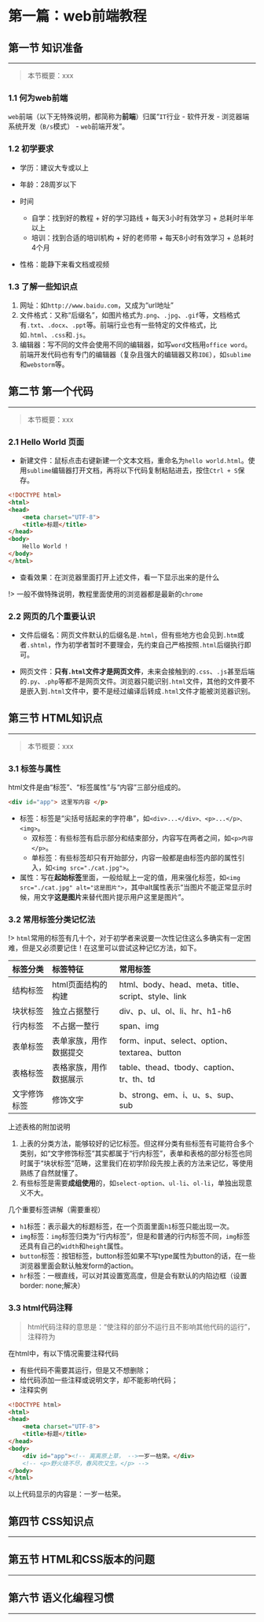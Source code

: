 # **第一篇：web前端教程**

## 第一节 知识准备

---

> 本节概要：xxx

### 1.1 何为web前端

`web`前端（以下无特殊说明，都简称为**前端**）归属“`IT`行业 - 软件开发 - 浏览器端系统开发（`B/s`模式） - `web`前端开发”。

### 1.2 初学要求

- 学历：建议大专或以上

- 年龄：28周岁以下

- 时间
	- 自学：找到好的教程 + 好的学习路线 + 每天3小时有效学习 + 总耗时半年以上
	- 培训：找到合适的培训机构 + 好的老师带 + 每天8小时有效学习 + 总耗时4个月

- 性格：能静下来看文档或视频

### 1.3 了解一些知识点

1. 网址：如`http://www.baidu.com`，又成为“url地址”
2. 文件格式：又称“后缀名”，如图片格式为`.png`、`.jpg`、`.gif`等，文档格式有`.txt`、`.docx`、`.ppt`等。前端行业也有一些特定的文件格式，比如`.html`、`.css`和`.js`。
3. 编辑器：写不同的文件会使用不同的编辑器，如写`word`文档用`office word`。前端开发代码也有专门的编辑器（复杂且强大的编辑器又称`IDE`），如`sublime`和`webstorm`等。

## 第二节 第一个代码

---

> 本节概要：xxx

### 2.1 Hello World 页面

- 新建文件：鼠标点击右键新建一个文本文档，重命名为`hello world.html`。使用`sublime`编辑器打开文档，再将以下代码复制粘贴进去，按住`Ctrl + S`保存。

```HTML
<!DOCTYPE html>
<html>
<head>
	<meta charset="UTF-8">
	<title>标题</title>
</head>
<body>
	Hello World !
</body>
</html>
```

- 查看效果：在浏览器里面打开上述文件，看一下显示出来的是什么

!> 一般不做特殊说明，教程里面使用的浏览器都是最新的`chrome`

### 2.2 网页的几个重要认识


- 文件后缀名：网页文件默认的后缀名是`.html`，但有些地方也会见到`.htm`或者`.shtml`，作为初学者暂时不要理会，先约束自己严格按照`.html`后缀执行即可。

- 网页文件：**只有`.html`文件才是网页文件**，未来会接触到的`.css`、`.js`甚至后端的`.py`、`.php`等都不是网页文件。浏览器只能识别`.html`文件，其他的文件要不是嵌入到`.html`文件中，要不是经过编译后转成`.html`文件才能被浏览器识别。


## 第三节 HTML知识点

---

> 本节概要：xxx

### 3.1 标签与属性

html文件是由“标签”、“标签属性”与“内容”三部分组成的。

```HTML
<div id="app"> 这里写内容 </p>
```

- 标签：标签是“尖括号括起来的字符串”，如`<div>...</div>、<p>...</p>、<img>`。
	- 双标签：有些标签有启示部分和结束部分，内容写在两者之间，如`<p>内容</p>`。
	- 单标签：有些标签却只有开始部分，内容一般都是由标签内部的属性引入，如`<img src="./cat.jpg">`。
- 属性：写在**起始标签**里面，一般给赋上一定的值，用来强化标签，如`<img src="./cat.jpg" alt="这是图片">`，其中alt属性表示“当图片不能正常显示时候，用文字**这是图片**来替代图片提示用户这里是图片”。

### 3.2 常用标签分类记忆法

!> `html`常用的标签有几十个，对于初学者来说要一次性记住这么多确实有一定困难，但是又必须要记住！在这里可以尝试这种记忆方法，如下。

| 标签分类      | 标签特征               | 常用标签  |
| :------------- |:-----------------------| :---------------|
| 结构标签      | html页面结构的构建     | html、body、head、meta、title、script、style、link |
| 块状标签      | 独立占据整行           | div、p、ul、ol、li、hr、h1-h6 |
| 行内标签      | 不占据一整行           | span、img |
| 表单标签      | 表单家族，用作数据提交 | form、input、select、option、textarea、button |
| 表格标签      | 表格家族，用作数据展示 | table、thead、tbody、caption、tr、th、td |
| 文字修饰标签  | 修饰文字               | b、strong、em、i、u、s、sup、sub |

上述表格的附加说明

1. 上表的分类方法，能够较好的记忆标签。但这样分类有些标签有可能符合多个类别，如“文字修饰标签”其实都属于“行内标签”，表单和表格的部分标签也同时属于“块状标签”范畴，这里我们在初学阶段先按上表的方法来记忆，等使用熟练了自然就懂了。
2. 有些标签是需要**成组使用**的，如`select-option`、`ul-li`、`ol-li`，单独出现意义不大。

几个重要标签讲解（需要重视）

- `h1`标签：表示最大的标题标签，在一个页面里面`h1`标签只能出现一次。
- `img`标签：`img`标签归类为“行内标签”，但是和普通的行内标签不同，`img`标签还具有自己的`width`和`height`属性。
- `button`标签：按钮标签，button标签如果不写type属性为button的话，在一些浏览器里面会默认触发form的action。
- `hr`标签：一根直线，可以对其设置宽高度，但是会有默认的内陷边框（设置border: none;解决）

### 3.3 html代码注释

> html代码注释的意思是：“使注释的部分不运行且不影响其他代码的运行”，注释符为 <!-- 这里是需要注释的内容 -->

在html中，有以下情况需要注释代码

- 有些代码不需要其运行，但是又不想删除；
- 给代码添加一些注释或说明文字，却不能影响代码；
- 注释实例

```HTML
<!DOCTYPE html>
<html>
<head>
	<meta charset="UTF-8">
	<title>标题</title>
</head>
<body>
	<div id="app"><!-- 离离原上草， -->一岁一枯荣。</div>
	<!-- <p>野火烧不尽，春风吹又生。</p> -->
</body>
</html>
```

以上代码显示的内容是：一岁一枯荣。

## 第四节 CSS知识点

----

## 第五节 HTML和CSS版本的问题

----

## 第六节 语义化编程习惯

----

